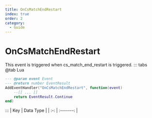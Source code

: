 ```yaml
---
title: OnCsMatchEndRestart
index: true
order: 2
category:
  - Guide
---
```


# OnCsMatchEndRestart
This event is triggered when cs_match_end_restart is triggered.
::: tabs
@tab Lua
```lua
--- @param event Event
--- @return number EventResult
AddEventHandler("OnCsMatchEndRestart", function(event)
    --[[ ... ]]
    return EventResult.Continue
end)
```

:::
| Key | Data Type |
| :-: | :-------: |